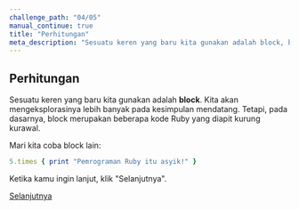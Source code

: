```yaml
---
challenge_path: "04/05"
manual_continue: true
title: "Perhitungan"
meta_description: "Sesuatu keren yang baru kita gunakan adalah block, beberapa kode Ruby yang diapit kurung kurawal."
---
```


## Perhitungan

Sesuatu keren yang baru kita gunakan adalah **block**. Kita akan mengeksplorasinya lebih banyak pada kesimpulan mendatang. Tetapi, pada dasarnya, block merupakan beberapa kode Ruby yang diapit kurung kurawal.

Mari kita coba block lain:

```ruby
5.times { print "Pemrograman Ruby itu asyik!" }
```

Ketika kamu ingin lanjut, klik "Selanjutnya".

<div class="cta-with-btn">
	<a href="../05/01.html" class="btn-cta btn-cta-selanjutnya js-challenge-link">Selanjutnya</a>
</div>
